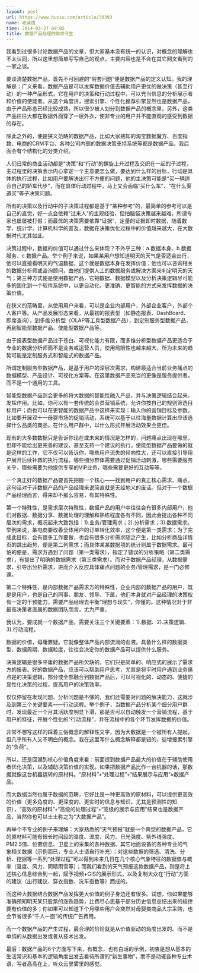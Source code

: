 ```yaml
---
layout: post
url: https://www.huxiu.com/article/30393
name: 老读悟
time: 2014-03-27 09:05
title: 数据产品经理的前世今生
---
```

我看到过很多讨论数据产品的文章，但大家基本没有统一的认识，对概念的理解也不太认同，所以这里想简单写写自己的观点，主要内容也是不会在其它网文看到的一家之谈。

要谈清楚数据产品，首先不可回避的“俗套问题”便是数据产品的定义认知。我的理解是：广义来看，数据产品是可以发挥数据价值去辅助用户更优的做决策（甚至行动）的一种产品形式。它在用户的决策和行动过程中，可以充当信息的分析展示者和价值的使能者。从这个角度讲，搜索引擎、个性化推荐引擎显然也是数据产品，由于产品形态已经比较成熟，所以很少被人划分到数据产品的概念里，另外，这类产品往往大都在数据外面穿了一层外衣，使非专业的用户并不能直观的感受到数据的存在。

除此之外的，便是狭义范畴的数据产品，比如大家熟知的淘宝数据魔方、百度指数、电商的CRM平台、各种公司内部的数据决策支持系统等都是数据产品，我后面会有个结构化的分类介绍。

人们日常的商业活动都是“决策”和“行动”的螺旋上升过程及交织在一起的子过程，主过程里的决策表示内心拿定一个主意要怎么做，要达到什么样的目标，行动是具体的执行过程，比如用户要解决出行不方便的问题，他的主决策可能是“买一辆适合自己的轿车代步”，而在具体行动过程中，马上又会面临“买什么车”、“在什么渠道买”等子决策问题。

所有的决策以及行动中的子决策过程都是基于“某种参考”的，最简单的参考可以是自己的直觉，好一点会依赖“过来人”的主观经验，但拍脑袋决策越来越难，所谓专家也屡屡被打假；而最优的决策需要依靠“证据”，定量的证据即时数据，随着数学、统计学、计算机科学的普及，数据在决策优化过程中的价值越来越大，在大数据时代尤其如此。

决策过程中，数据的价值可以通过什么来体现？不外乎三种：a.数据本身、b.数据服务、c.数据产品。举个例子来说，如果某用户想知道明天的天气是否适合出行，他可以直接看明天的气温数据，这个就是数据本身在发挥价值；他也可以咨询相关的数据分析师或咨询顾问，由他们提供人工的数据服务或解决方案来判定明天的天气；第三种方式便是使用数据产品，它把数据、数据模型以及分析决策逻辑尽可能多的固化到一个软件系统中，以更自动化、更准确、更智能的方式来发挥数据的决策价值。

在狭义的范畴里，从使用用户来看，可以是企业内部用户，外部企业客户，外部个人客户等。从产品发展形态来看，从最初的报表型（如静态报表、DashBoard、即席查询），到多维分析型（OLAP等工具型数据产品），到定制服务型数据产品，再到智能型数据产品、使能型数据产品等。

由于报表型数据产品过于苍白、可视化能力有限，而多维分析型数据产品更适合于专业的数据分析师而不是业务或运营人员，使用局限性也越来越大，所为未来的趋势可能是定制服务式和智能式的数据产品。

所谓定制服务型数据产品，是基于用户的深层次需求，构建最适合当前业务痛点的数据模型、产品设计、可视化方案等。在这里数据产品充当的更像是服务提供者，而不是一个通用的工具。

智能型数据产品则会更多的将大数据的智能性融入产品，并与决策逻辑结合起来，发挥作用。比如，你可以有一套传统的会员营销系统，允许你按自己的规则筛选目标用户；而也可以在更智能的数据产品中这样来实现：输入你的营销目标及参数，比如要开展双十一母婴市场的促销活动，系统可以基于以往海量数据计算出应该选择什么品类的商品，在什么用户群中，以什么形式开展活动效果会更佳。

现有的大多数数据只是告诉你现在或未来的情况是怎样的，问题痛点出现在哪里，但却不能给出更完善的建议，甚至支持一个建议的执行。使能型数据产品要做的就是这样的工作，它不仅可以告诉你，哪些用户流失的倾向性大，还可以直接引导用户展开后续补救的执行流程，哪些细分群体需要通过促销活动刺激，哪些需要服务关乎，哪些需要为他提供专享的VIP业务，哪些需要更好的互动等等。

一个真正好的数据产品要首先把握一个核心——找到用户的真正核心需求、痛点。这句话对于非数据产品的产品经理来说简直就是天经地义的废话。但对于一个数据产品经理而言，得来却不那么容易，有其特殊性。

第一个特殊性，是需求层次特殊性，数据产品的用户中往往会有很多内部用户，他们对数据、数据分享、数据处理的理解和熟练程度各有不同，因此会提出各种不同层次的需求，概况起来大致包括：1).业务/管理需求；2).分析需求；3).数据需求。举例来说，某电商要改善全体用户的订单转化效率，这个便是第一类需求；为了完成此目标，会有很多工作要做，也会有很多分析需求随之产生，比如分析商品详情页的跳出趋势，便是第二列需求；而具体某某数据项的统计则属于数据需求。最可怕的便是，需求方遇到了问题（第一类需求），指定了错误的分析策略（第二类需求），有提出了明确的数据需求（第三类需求）。而对于数据产品经理，从数据需求，引导出分析需求，进而介入反应具体痛点问题的业务/管理需求，是一门必修课。

第二个特殊性，是内部数据产品需求方的特殊性，企业内部的数据产品的用户，既是是用户，也是自己的同事、朋友、领导、下属，他们本身就对产品经理的决策权有一定的干预能力，需要产品经理去平衡“理想与现实”，你懂的。这种情况对于非最高决策者直属的数据团队而言，尤为严重。

我认为，要成就一个数据产品，需要关注三个关键要素：1).数据、2).决策逻辑、3).行动流程。

数据的价值，毋庸置疑。它就像整体产品内部流淌的血液。具备什么样的数据类型、数据周期、数据粒度，往往会决定你的数据产品可以提供什么服务。

决策逻辑是很多平庸的数据产品所欠缺的，它们只是简单的、响应式的展示了需求方的报表。好的数据产品，应该可以帮助用户思考，尤其是将平时用户遇到业务痛点是的决策逻辑，部分或全部融合到数据产品后，可以可视化的、动态的、便捷的显性化决策的过程，提高用户的决策效率。

仅仅停留在发现问题、分析问题是不够的，我们还需要对问题的解决能力，这就涉及到第三个关键要素——行动流程。举个例子，当数据产品分析某个细分用户群时，发现最近一个月其活跃度明显下滑，那是否可以自动触发一个营销流程，基于用户的特征，开展个性化的“行动流程”，并在流程中的各个环节发挥数据的价值。

非常不想写这样的踩着三俗概念的解释性文字，因为大数据是一个被所有人提起，但几乎所有人又不明白的概念。我在这里写什么概念解释都是错的，徒增搜索引擎的“负荷”。

所以，还是回溯到核心价值角度来看：前面提到数据产品最大的价值在于辅助使用者优化决策，以及辅助决策价值的实现。如果把数据产品比作一台机器的话，那数据就像这台机器运转的原材料。“原材料”+“处理过程”+“结果展示与应用”≈数据产品。

而大数据当然也属于数据的范畴，它好比是一种更高效的原材料，可以提供更高效的价值（更多角度的、更深度的、更实时的信息与知识，尤其是预测性的知识），“高效的原材料”+“高级的处理过程”+“高级的展示与应用”结果也是数据产品，当然你也可以土土称之为“大数据产品”。

再举个不专业的例子来理解：大家熟悉的“天气预报”就是一个典型的数据产品，它的原材料可能有很长时间段的温度、湿度、风力、日光强度、紫外线强度、PM2.5值、位置信息、卫星上的采集的各种数据、其它地面设备的各种专业的气象相关数据（示例而已，专业人士请自行补充）；对这些数据的筛选、清洗、分析、挖掘等一系列“处理过程”可以得到未来几日在几个核心气象特征的数据值与概率（温度、风力、阴晴雨雪等）；而我们看到的天气预报这款数据产品，则是将上述核心信息综合到一起，赋予视频+GIS的展示形式，以及复制大众在“行动”方面的建议（出行建议、穿衣指数、洗车指数等）而成的。

而这种大数据结合数据产品发挥更大价值的例子身边还有很多。试想，你如果能够准确预知明天某只股票的涨跌趋势，比费尽心思基于部分历史信息总结出来的规律要有价值的多；你如果可以知道下个月哪些用户会突然对母婴类商品大宗采购，也会节省很多“千人一面”的传统广告费用。

而一个数据产品的产生过程，最合理的恰恰就是从价值驱动的角度出发的。而不是单纯的从数据出发或者从技术出发。

最后：数据产品的6个方面写下来，有概念，也有白话的示例，初衷是想从基本的生活常识和基本的逻辑角度出发去看待所谓的“新生事物”，而不是动辄各种专业术语，写者高高在上，听众云里雾里的感觉。

